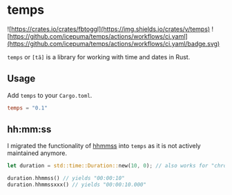 # temps

![https://crates.io/crates/fbtoggl](https://img.shields.io/crates/v/temps)
![https://github.com/icepuma/temps/actions/workflows/ci.yaml](https://github.com/icepuma/temps/actions/workflows/ci.yaml/badge.svg)

`temps` or `[tã]` is a library for working with time and dates in Rust.

## Usage

Add `temps` to your `Cargo.toml`.

```toml
temps = "0.1"
```

## hh:mm:ss

I migrated the functionality of [hhmmss](https://github.com/TianyiShi2001/hhmmss) into `temps` as it is not actively maintained anymore.

```rust
let duration = std::time::Duration::new(10, 0); // also works for "chrono::Duration" and "time::Duration"

duration.hhmmss() // yields "00:00:10"
duration.hhmmssxxx() // yields "00:00:10.000"
```
